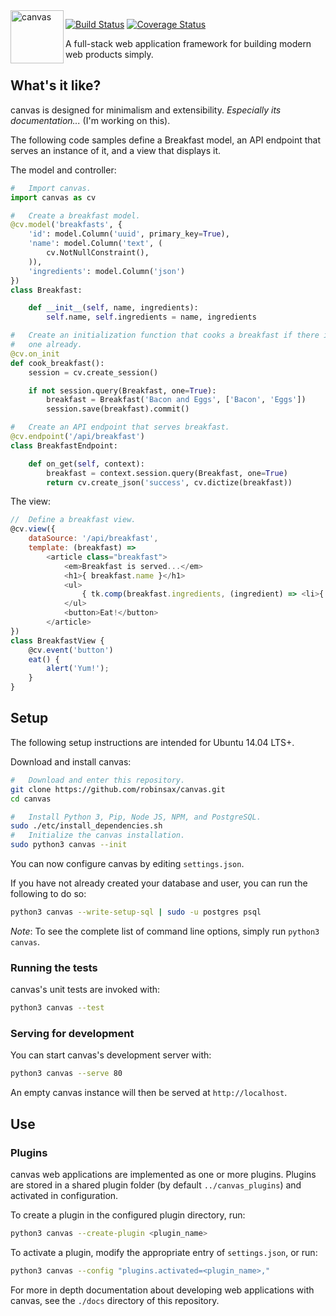 <img align="left" width="85" height="85" title="canvas" src="http://canvas-framework.com/assets/media/canvas_logo.svg">

[![Build Status](https://travis-ci.org/robinsax/canvas.svg?branch=master)](https://travis-ci.org/robinsax/canvas)
[![Coverage Status](https://coveralls.io/repos/github/robinsax/canvas/badge.svg?branch=master)](https://coveralls.io/github/robinsax/canvas?branch=master)

A full-stack web application framework for building modern web products simply.

## What's it like?

canvas is designed for minimalism and extensibility. 
*Especially its documentation...* (I'm working on this).

The following code samples define a Breakfast model, an API endpoint that
serves an instance of it, and a view that displays it.

The model and controller:

```python
#   Import canvas.
import canvas as cv

#   Create a breakfast model.
@cv.model('breakfasts', {
    'id': model.Column('uuid', primary_key=True),
    'name': model.Column('text', (
		cv.NotNullConstraint(),
	)),
    'ingredients': model.Column('json')
})
class Breakfast:

    def __init__(self, name, ingredients):
        self.name, self.ingredients = name, ingredients

#   Create an initialization function that cooks a breakfast if there isn't
#   one already.
@cv.on_init
def cook_breakfast():
    session = cv.create_session()

    if not session.query(Breakfast, one=True):
        breakfast = Breakfast('Bacon and Eggs', ['Bacon', 'Eggs'])
        session.save(breakfast).commit()

#   Create an API endpoint that serves breakfast.
@cv.endpoint('/api/breakfast')
class BreakfastEndpoint:

    def on_get(self, context):
        breakfast = context.session.query(Breakfast, one=True)
        return cv.create_json('success', cv.dictize(breakfast))
```

The view:

```javascript
//  Define a breakfast view.
@cv.view({
    dataSource: '/api/breakfast',
    template: (breakfast) => 
        <article class="breakfast">
            <em>Breakfast is served...</em>
            <h1>{ breakfast.name }</h1>
            <ul>
                { tk.comp(breakfast.ingredients, (ingredient) => <li>{ ingredient }</li>) }
            </ul>
            <button>Eat!</button>
        </article>
})
class BreakfastView {
    @cv.event('button')
    eat() {
        alert('Yum!');
    }
}
```

## Setup

The following setup instructions are intended for Ubuntu 14.04 LTS+.

Download and install canvas:

```bash
#   Download and enter this repository.
git clone https://github.com/robinsax/canvas.git
cd canvas

#   Install Python 3, Pip, Node JS, NPM, and PostgreSQL.
sudo ./etc/install_dependencies.sh
#   Initialize the canvas installation.
sudo python3 canvas --init
```

You can now configure canvas by editing `settings.json`.

If you have not already created your database and user, you can run the
following to do so:

```bash
python3 canvas --write-setup-sql | sudo -u postgres psql
```

*Note*: To see the complete list of command line options, simply run `python3 canvas`.

### Running the tests

canvas's unit tests are invoked with:

```bash
python3 canvas --test
```

### Serving for development

You can start canvas's development server with:

```bash
python3 canvas --serve 80
```

An empty canvas instance will then be served at `http://localhost`.

## Use

### Plugins

canvas web applications are implemented as one or more plugins. Plugins are
stored in a shared plugin folder (by default `../canvas_plugins`) and
activated in configuration.

To create a plugin in the configured plugin directory, run:

```bash
python3 canvas --create-plugin <plugin_name>
```

To activate a plugin, modify the appropriate entry of `settings.json`, or run:

```bash
python3 canvas --config "plugins.activated=<plugin_name>,"
```

For more in depth documentation about developing web applications with canvas, 
see the `./docs` directory of this repository.
